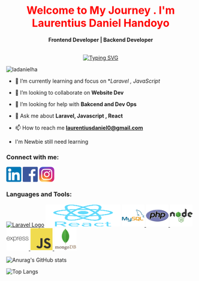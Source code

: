 <h1 align='center' style="color: red;">Welcome to My Journey . I'm Laurentius Daniel Handoyo</h1>
<div align="center">
   
   **Frontend Developer | Backend Developer** <br> <br>
   
<a href="https://git.io/typing-svg"><img src="https://readme-typing-svg.herokuapp.com?font=Raleway&pause=1000&random=false&width=435&lines=Daniel+%7C+Web+or+Mobile+Application+%7C+Open+Work" alt="Typing SVG" /></a>
    
</div>

<p align="left"> <img src="https://komarev.com/ghpvc/?username=ladanielha&label=Profile%20views&color=0e75b6&style=flat" alt="ladanielha" /> </p>

- 🌱 I’m currently learning and focus on **Laravel , JavaScript*

- 👯 I’m looking to collaborate on **Website Dev**

- 🤝 I’m looking for help with **Bakcend and  Dev Ops**

- 💬 Ask me about **Laravel, Javascript , React**

- 📫 How to reach me **laurentiusdaniel0@gmail.com**

- I'm Newbie still need learning 

<h3 align="left">Connect with me:</h3>
<p align="left">
<a href="https://www.linkedin.com/in/laurentiusdanielhandoyo30/" target="blank"><img align="center" src="https://github.com/ladanielha/ladanielha/blob/main/linkedin_icon.png" alt="laurentiusdanielhandoyo30" height="40" width="40" /></a>
<a href="https://fb.com/laurentius daniel handoyo" target="blank"><img align="center" src="https://github.com/ladanielha/ladanielha/blob/main/fb_icon.png" alt="laurentius daniel handoyo" height="40" width="40" /></a>
<a href="https://www.instagram.com/laurentiusdaniel.zip" target="blank"><img align="center" src="https://github.com/ladanielha/ladanielha/blob/main/ig_icon.png" alt="laurentiusdaniel.zip" height="40" width="40" /></a>
</p>


<h3 align="left" color"blue">Languages and Tools:</h3>
<p align="left"><a href="https://laravel.com" target="_blank"><img src="https://raw.githubusercontent.com/laravel/art/master/logo-lockup/5%20SVG/2%20CMYK/1%20Full%20Color/laravel-logolockup-cmyk-red.svg" width="200"  alt="Laravel Logo"></a> <a href="https://legacy.reactjs.org/" target="_blank"><img src="https://raw.githubusercontent.com/devicons/devicon/master/icons/react/react-original-wordmark.svg" width="200" height="60" alt="React Logo"></a>
<a href="https://www.mysql.com/" target="_blank" rel="noreferrer"> <img src="https://raw.githubusercontent.com/devicons/devicon/master/icons/mysql/mysql-original-wordmark.svg" alt="mysql" width="60" height="60"/> </a> 
<a href="https://www.php.net" target="_blank" rel="noreferrer"> <img src="https://raw.githubusercontent.com/devicons/devicon/master/icons/php/php-original.svg" alt="php" width="60" height="60"/> </a>
<a href="https://nodejs.org" target="_blank" rel="noreferrer"> <img src="https://raw.githubusercontent.com/devicons/devicon/master/icons/nodejs/nodejs-original-wordmark.svg" alt="nodejs" width="60" height="60"/> </a>  
<a href="https://expressjs.com" target="_blank" rel="noreferrer"> <img src="https://raw.githubusercontent.com/devicons/devicon/master/icons/express/express-original-wordmark.svg" alt="express" width="60" height="60"/> </a> 
<a href="https://developer.mozilla.org/en-US/docs/Web/JavaScript" target="_blank" rel="noreferrer"> <img src="https://raw.githubusercontent.com/devicons/devicon/master/icons/javascript/javascript-original.svg" alt="javascript" width="60" height="60"/> </a>
<a href="https://www.mongodb.com/" target="_blank" rel="noreferrer"> <img src="https://raw.githubusercontent.com/devicons/devicon/master/icons/mongodb/mongodb-original-wordmark.svg" alt="mongodb" width="60" height="60"/> </a> 

![Anurag's GitHub stats](https://github-readme-stats.vercel.app/api?username=ladanielha&show_icons=true&theme=radical)

![Top Langs](https://github-readme-stats.vercel.app/api/top-langs/?username=ladanielha&layout=compact)
